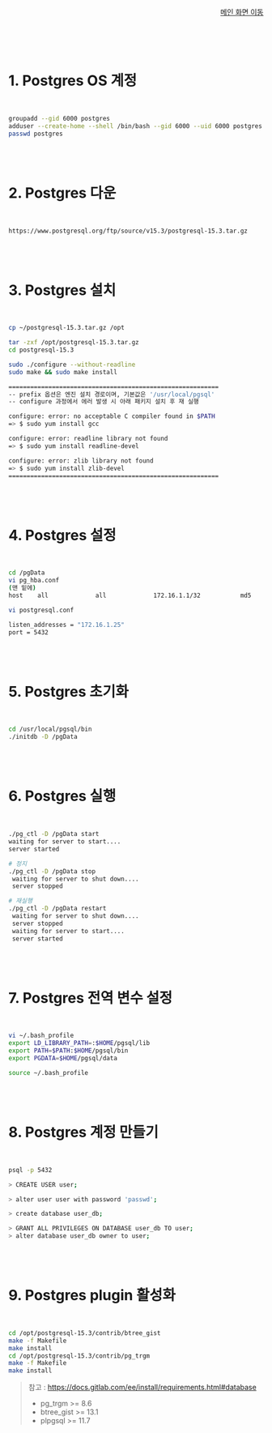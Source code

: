 <div align="right">
<a href="https://github.com/FINAL-BUSAN-2/DataPointOfView/tree/develop#2-%ED%8C%80-%EA%B5%AC%EC%84%B1--role">메인 화면 이동</a>
</div>
<br>

<br><br>

# 1. Postgres OS 계정

<br>

```bash
groupadd --gid 6000 postgres
adduser --create-home --shell /bin/bash --gid 6000 --uid 6000 postgres
passwd postgres
```

<br><br>

# 2. Postgres 다운

<br>

```bash
https://www.postgresql.org/ftp/source/v15.3/postgresql-15.3.tar.gz
```

<br><br>

# 3. Postgres 설치

<br>

```bash
cp ~/postgresql-15.3.tar.gz /opt

tar -zxf /opt/postgresql-15.3.tar.gz
cd postgresql-15.3

sudo ./configure --without-readline
sudo make && sudo make install

==========================================================
-- prefix 옵션은 엔진 설치 경로이며, 기본값은 '/usr/local/pgsql'
-- configure 과정에서 에러 발생 시 아래 패키지 설치 후 재 실행

configure: error: no acceptable C compiler found in $PATH
=> $ sudo yum install gcc

configure: error: readline library not found
=> $ sudo yum install readline-devel

configure: error: zlib library not found
=> $ sudo yum install zlib-devel
==========================================================

```

<br><br>

# 4. Postgres 설정

<br>

```bash
cd /pgData
vi pg_hba.conf
(맨 밑에)
host    all             all             172.16.1.1/32           md5 

vi postgresql.conf

listen_addresses = "172.16.1.25"
port = 5432
```

<br><br>

# 5. Postgres 초기화

<br>

```bash
cd /usr/local/pgsql/bin
./initdb -D /pgData
```

<br><br>

# 6. Postgres 실행

<br>

```bash
./pg_ctl -D /pgData start
waiting for server to start....
server started
```
```bash
# 정지
./pg_ctl -D /pgData stop
 waiting for server to shut down....
 server stopped

# 재실행
./pg_ctl -D /pgData restart
 waiting for server to shut down....
 server stopped
 waiting for server to start....
 server started
```

<br><br>

# 7. Postgres 전역 변수 설정

<br>

```bash
vi ~/.bash_profile
export LD_LIBRARY_PATH=:$HOME/pgsql/lib
export PATH=$PATH:$HOME/pgsql/bin
export PGDATA=$HOME/pgsql/data

source ~/.bash_profile
```

<br><br>

# 8. Postgres 계정 만들기

<br>

```bash
psql -p 5432

> CREATE USER user;

> alter user user with password 'passwd';

> create database user_db;

> GRANT ALL PRIVILEGES ON DATABASE user_db TO user;
> alter database user_db owner to user;
```

<br><br>

# 9. Postgres plugin 활성화

<br>

```bash
cd /opt/postgresql-15.3/contrib/btree_gist 
make -f Makefile
make install
cd /opt/postgresql-15.3/contrib/pg_trgm 
make -f Makefile
make install
```

> 참고 : https://docs.gitlab.com/ee/install/requirements.html#database
> * pg_trgm >= 8.6
> * btree_gist >= 13.1
> * plpgsql >= 11.7
